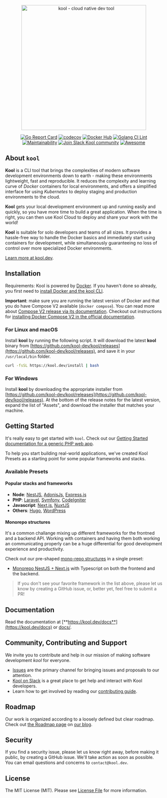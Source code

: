 <p align="center"><a href="https://kool.dev" target="_blank"><img src="https://kool.dev/img/logo.png" width="400" alt="kool - cloud native dev tool"></a></p>


<p align="center">
<a href="https://goreportcard.com/report/github.com/kool-dev/kool"><img src="https://goreportcard.com/badge/github.com/kool-dev/kool" alt="Go Report Card"></a>
<a href="https://codecov.io/gh/kool-dev/kool"><img src="https://codecov.io/gh/kool-dev/kool/branch/main/graph/badge.svg" alt="codecov"></a>
<a href="https://github.com/kool-dev/kool/workflows/docker"><img src="https://github.com/kool-dev/kool/workflows/docker/badge.svg" alt="Docker Hub"></a>
<a href="https://github.com/kool-dev/kool/workflows/golangci-lint"><img src="https://github.com/kool-dev/kool/workflows/golangci-lint/badge.svg" alt="Golang CI Lint"></a>
<a href="https://codeclimate.com/github/kool-dev/kool/maintainability"><img src="https://api.codeclimate.com/v1/badges/1511f826de92d2ab39cc/maintainability" alt="Maintainability"></a>
<a href="https://kool.dev/slack"><img src="https://img.shields.io/badge/Join%20Slack-kool--dev-orange?logo=slack" alt="Join Slack Kool community"></a>
<a href="https://github.com/sindresorhus/awesome"><img src="https://cdn.rawgit.com/sindresorhus/awesome/d7305f38d29fed78fa85652e3a63e154dd8e8829/media/badge.svg" alt="Awesome"></a>
</p>

## About `kool`

**Kool** is a CLI tool that brings the complexities of modern software development environments down to earth - making these environments lightweight, fast and reproducible. It reduces the complexity and learning curve of _Docker_ containers for local environments, and offers a simplified interface for using _Kubernetes_ to deploy staging and production environments to the cloud.

**Kool** gets your local development environment up and running easily and quickly, so you have more time to build a great application. When the time is right, you can then use Kool Cloud to deploy and share your work with the world!

**Kool** is suitable for solo developers and teams of all sizes. It provides a hassle-free way to handle the Docker basics and immediately start using containers for development, while simultaneously guaranteeing no loss of control over more specialized Docker environments.

[Learn more at kool.dev](https://kool.dev).

## Installation

Requirements: Kool is powered by [Docker](https://docs.docker.com/get-docker/). If you haven't done so already, you first need to [install Docker and the kool CLI](https://kool.dev/docs/getting-started/installation).

**Important**: make sure you are running the latest version of Docker and that you do have Compose V2 available (`docker compose`). You can read more about [Compose V2 release via its documentation](https://docs.docker.com/compose/reference/). Checkout out instructions for [installing Docker Compose V2 in the official documentation](https://docs.docker.com/compose/install/#scenario-two-install-the-compose-plugin).

### For Linux and macOS

Install **kool** by running the following script. It will download the latest **kool** binary from [https://github.com/kool-dev/kool/releases](https://github.com/kool-dev/kool/releases), and save it in your `/usr/local/bin` folder.

```bash
curl -fsSL https://kool.dev/install | bash
```

### For Windows

Install **kool** by downloading the appropriate installer from [https://github.com/kool-dev/kool/releases](https://github.com/kool-dev/kool/releases). At the bottom of the release notes for the latest version, expand the list of "Assets", and download the installer that matches your machine.

## Getting Started

It's really easy to get started with `kool`. Check out our [Getting Started documentation for a generic PHP web app](https://kool.dev/docs/getting-started/starting-new-project).

To help you start building real-world applications, we've created Kool Presets as a starting point for some popular frameworks and stacks.

### Available Presets

#### Popular stacks and frameworks

- **Node**: [NestJS](docs/2-Presets/NestJS.md), [AdonisJs](docs/2-Presets/AdonisJs.md), [Express.js](/docs/2-Presets/ExpressJS.md)
- **PHP**: [Laravel](docs/2-Presets/Laravel.md), [Symfony](docs/2-Presets/Symfony.md), [CodeIgniter](docs/2-Presets/CodeIgniter.md)
- **Javascript**: [Next.js](docs/2-Presets/NextJS.md), [NuxtJS](docs/2-Presets/NuxtJS.md)
- **Others**: [Hugo](docs/2-Presets/Hugo.md), [WordPress](docs/2-Presets/WordPress.md)

#### Monorepo structures

It's a common challange mixing up different frameworks for the frontned and a backend API. Working with containers and having them both working an communicating properly can be a huge differential for good development experience and productivity.

Check out our pre-shaped [mono-repo structures](https://monorepo.tools/#what-is-a-monorepo) in a single preset:

- [Monorepo NestJS + Next.js](docs/2-Presets/2-Monorepo-NestJS-with-NextJS.md) with Typescript on both the frontend and the backend.

> If you don't see your favorite framework in the list above, please let us know by creating a GitHub issue, or, better yet, feel free to submit a PR!

## Documentation

Read the documentation at [**https://kool.dev/docs**](https://kool.dev/docs) or [docs/](docs/).

## Community, Contributing and Support

We invite you to contribute and help in our mission of making software development *kool* for everyone.

- [Issues](/issues) are the primary channel for bringing issues and proposals to our attention.
- [Kool on Slack](https://kool.dev/slack) is a great place to get help and interact with Kool developers.
- Learn how to get involved by reading our [contributing guide](CONTRIBUTING.md).

## Roadmap

Our work is organized according to a loosely defined but clear roadmap. Check out [the Roadmap page](https://blog.kool.dev/page/roadmap) on [our blog](https://blog.kool.dev/).

## Security

If you find a security issue, please let us know right away, before making it public, by creating a GitHub issue. We'll take action as soon as possible. You can email questions and concerns to `contact@kool.dev`.

## License

The MIT License (MIT). Please see [License File](LICENSE.md) for more information.
